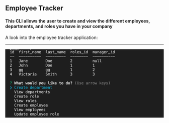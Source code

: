 ## Employee Tracker

#### This CLI allows the user to create and view the different employees, departments, and roles you have in your company

A look into the employee tracker application:

---

![Employee Tracker CLI](assets/employee-tracker-cli.png)

